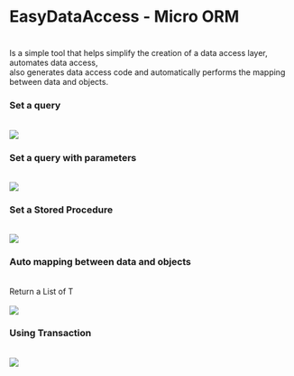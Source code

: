 <h1>EasyDataAccess - Micro ORM<h1></h1> 
Is a simple tool that helps simplify the creation of a data access layer, automates data access, <br>
also generates data access code and automatically performs the mapping between data and objects.<br>

<h3>Set a query</h3><br>
<img src="https://github.com/user-attachments/assets/3a23aaad-e4b3-40e3-8e12-60d03c6803fb">

<h3>Set a query with parameters</h3><br>
<img src="https://github.com/user-attachments/assets/ebf75995-ff48-4fd9-9a32-933f384802f6">
<br>

<h3>Set a Stored Procedure</h3><br>
<img src="https://github.com/user-attachments/assets/d19cb5a5-9ac8-4e06-b492-269ad80f2a29">
<br>

<h3>Auto mapping between data and objects</h3><br>
Return a List of T <br><br>
<img src="https://github.com/user-attachments/assets/e9c8023f-d7d2-4421-b8d5-a254d4157a4e">
<br>

<h3>Using Transaction</h3><br>
<img src="https://github.com/user-attachments/assets/393f8c63-41fb-479c-b265-20be876e6eab">
<br>
